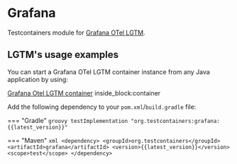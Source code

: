 # Grafana

Testcontainers module for [Grafana OTel LGTM](https://hub.docker.com/r/grafana/otel-lgtm).

## LGTM's usage examples

You can start a Grafana OTel LGTM container instance from any Java application by using:

<!--codeinclude-->
[Grafana Otel LGTM container](../../modules/grafana/src/test/java/org/testcontainers/grafana/LgtmStackContainerTest.java) inside_block:container
<!--/codeinclude-->

Add the following dependency to your `pom.xml`/`build.gradle` file:

=== "Gradle"
    ```groovy
    testImplementation "org.testcontainers:grafana:{{latest_version}}"
    ```

=== "Maven"
    ```xml
    <dependency>
        <groupId>org.testcontainers</groupId>
        <artifactId>grafana</artifactId>
        <version>{{latest_version}}</version>
        <scope>test</scope>
    </dependency>
    ```
